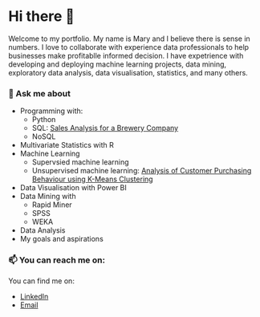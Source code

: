 # Hi there 👋

Welcome to my portfolio. My name is Mary and I believe there is sense in numbers. I love to collaborate with experience data professionals to help businesses make profitablle informed decision.
I have expetrience with developing and deploying machine learning projects, data mining, exploratory data analysis, data visualisation, statistics, and many others.

### 💬 Ask me about

* Programming with:
  - Python
  - SQL: [Sales Analysis for a Brewery Company](https://github.com/favouritemary/Sales-Analysis-for-a-Brewery-Company/blob/main/Breweries%20data%20analysis)
  - NoSQL
* Multivariate Statistics with R
* Machine Learning
  - Supervsied machine learning
  - Unsupervised machine learning: [Analysis of Customer Purchasing Behaviour using K-Means Clustering](https://github.com/favouritemary/Analysis-of-Customer-Purchasing-Behaviour-using-K-Means-Clustering)
* Data Visualisation with Power BI
* Data Mining with
  - Rapid Miner
  - SPSS
  - WEKA
* Data Analysis
* My goals and aspirations

### 📫 You can reach me on:
You can find me on:

* [LinkedIn](https://www.linkedin.com/in/fmary-omotosho/)
* [Email](omotoshofmary@gmail.com)
